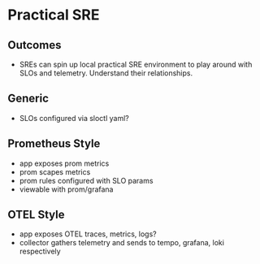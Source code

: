 # Practical SRE

## Outcomes
- SREs can spin up local practical SRE environment to play around with SLOs and telemetry. Understand their relationships.

## Generic
- SLOs configured via sloctl yaml? 

## Prometheus Style

- app exposes prom metrics
- prom scapes metrics
- prom rules configured with SLO params
- viewable with prom/grafana

## OTEL Style

- app exposes OTEL traces, metrics, logs?
- collector gathers telemetry and sends to tempo, grafana, loki respectively
